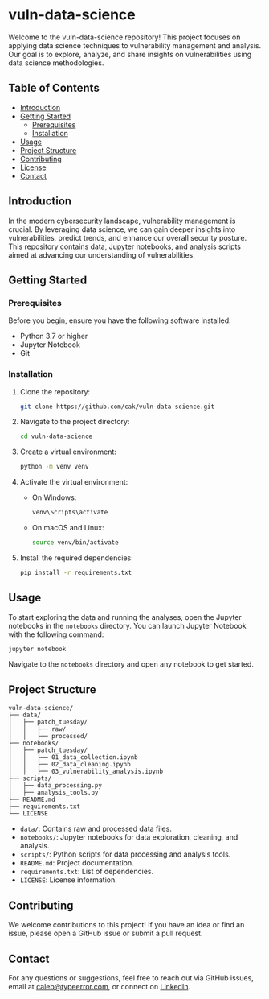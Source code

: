 # vuln-data-science

Welcome to the vuln-data-science repository! This project focuses on applying data science techniques to vulnerability
management and analysis. Our goal is to explore, analyze, and share insights on vulnerabilities using data science
methodologies.

## Table of Contents

- [Introduction](#introduction)
- [Getting Started](#getting-started)
    - [Prerequisites](#prerequisites)
    - [Installation](#installation)
- [Usage](#usage)
- [Project Structure](#project-structure)
- [Contributing](#contributing)
- [License](#license)
- [Contact](#contact)

## Introduction

In the modern cybersecurity landscape, vulnerability management is crucial. By leveraging data science, we can gain
deeper insights into vulnerabilities, predict trends, and enhance our overall security posture. This repository contains
data, Jupyter notebooks, and analysis scripts aimed at advancing our understanding of vulnerabilities.

## Getting Started

### Prerequisites

Before you begin, ensure you have the following software installed:

- Python 3.7 or higher
- Jupyter Notebook
- Git

### Installation

1. Clone the repository:

   ```bash
   git clone https://github.com/cak/vuln-data-science.git
   ```

2. Navigate to the project directory:

   ```bash
   cd vuln-data-science
   ```

3. Create a virtual environment:

   ```bash
   python -m venv venv
   ```

4. Activate the virtual environment:

    - On Windows:
      ```bash
      venv\Scripts\activate
      ```
    - On macOS and Linux:
      ```bash
      source venv/bin/activate
      ```

5. Install the required dependencies:

   ```bash
   pip install -r requirements.txt
   ```

## Usage

To start exploring the data and running the analyses, open the Jupyter notebooks in the `notebooks` directory. You can
launch Jupyter Notebook with the following command:

```bash
jupyter notebook
```

Navigate to the `notebooks` directory and open any notebook to get started.

## Project Structure

```
vuln-data-science/
├── data/
│   ├── patch_tuesday/
│   │   ├── raw/
│   │   ├── processed/
├── notebooks/
│   ├── patch_tuesday/
│   │   ├── 01_data_collection.ipynb
│   │   ├── 02_data_cleaning.ipynb
│   │   ├── 03_vulnerability_analysis.ipynb
├── scripts/
│   ├── data_processing.py
│   ├── analysis_tools.py
├── README.md
├── requirements.txt
└── LICENSE
```

- `data/`: Contains raw and processed data files.
- `notebooks/`: Jupyter notebooks for data exploration, cleaning, and analysis.
- `scripts/`: Python scripts for data processing and analysis tools.
- `README.md`: Project documentation.
- `requirements.txt`: List of dependencies.
- `LICENSE`: License information.

## Contributing

We welcome contributions to this project! If you have an idea or find an issue, please open a GitHub issue or submit a
pull request.

## Contact

For any questions or suggestions, feel free to reach out via GitHub issues, email
at [caleb@typeerror.com](mailto:caleb@typeerror.com), or connect on [LinkedIn](https://linkedin.com/in/calebk).
